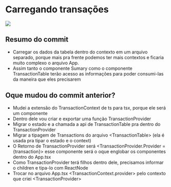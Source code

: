 # Carregando transações

![](https://imgur.com/ilan0K9.png)

## Resumo do commit
* Carregar os dados da tabela dentro do contexto em um arquivo separado, porque mais pra frente podemos ter mais contextos
e ficaria muito complexo o arquivo App.
* Assim tanto o componente Sumary como o componente TransactionTable terão acesso as informações para
poder consumi-las da maneira que eles precisarem

## Oque mudou do commit anterior?
* Mudei a extensão do TransactionContext de ts para tsx, porque ele será um componente
* Dentro dele vou criar e exportar uma função TransactionProvider
* Migrar o estado e a chamada a api de TransactionTable pra dentro do TransactionProvider
* Migrar a tipagem de Transactions do arquivo &lt;TransactionTable&gt; (ela é usada pra tipar o estado e o context)
* O Retorno de TransactionProvider será &lt;TransactionProvider.Provider ={transaction}&gt;
esse componente será o oque englobar os componentes dentro do App.tsx
* Como TransactionProvider terá filhos dentro dele, precisamos informar o children e tipa-lo com ReactNode
* Trocar no arquivo App.tsx &lt;TransactionContext.provider&gt; pelo contexto que criei &lt;TransactionProvider&gt;

